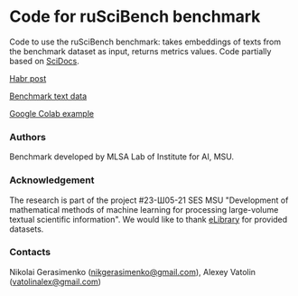 # Code for ruSciBench benchmark

Code to use the ruSciBench benchmark: takes embeddings of texts from the benchmark dataset as input, returns metrics values. Code partially based on [SciDocs](https://github.com/allenai/scidocs).

[Habr post](https://habr.com/ru/articles/781032/)

[Benchmark text data](https://huggingface.co/datasets/mlsa-iai-msu-lab/ru_sci_bench)

[Google Colab example](https://colab.research.google.com/drive/1d-o43S8BYZXQFNSbGMO_ot8CuC5hW2O1?usp=sharing)


### Authors
Benchmark developed by MLSA Lab of Institute for AI, MSU.

### Acknowledgement
The research is part of the project #23-Ш05-21 SES MSU "Development of mathematical methods of machine learning for processing large-volume textual scientific information". We would like to thank [eLibrary](https://elibrary.ru/) for provided datasets.

### Contacts
Nikolai Gerasimenko (nikgerasimenko@gmail.com), Alexey Vatolin (vatolinalex@gmail.com)
